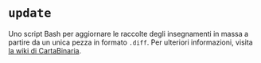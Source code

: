 # `update`

Uno script Bash per aggiornare le raccolte degli insegnamenti in massa a partire
da un unica pezza in formato `.diff`. Per ulteriori informazioni, visita [la
wiki di
CartaBinaria](https://cartabinaria.students.cs.unibo.it/wiki/raccolte-di-risorse/aggiornare-le-raccolte-in-massa/).
